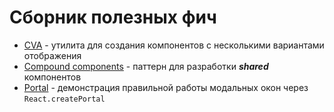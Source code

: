 # Сборник полезных фич

- [CVA](https://github.com/Spichkenss/react-usefull-features/tree/main/src/features/cva) - утилита для создания
  компонентов с несколькими вариантами отображения
- [Compound components](https://github.com/Spichkenss/react-usefull-features/tree/main/src/features/compound-components) -
  паттерн для разработки ***shared*** компонентов
- [Portal](https://github.com/Spichkenss/react-usefull-features/tree/main/src/features/portal-modal) - демонстрация
  правильной работы модальных окон через `React.createPortal` 
